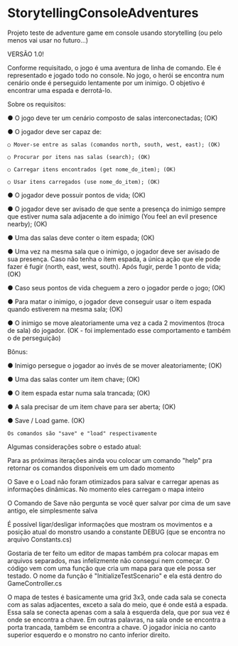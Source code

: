 # StorytellingConsoleAdventures
Projeto teste de adventure game em console usando storytelling (ou pelo menos vai usar no futuro...)

VERSÃO 1.0!

Conforme requisitado, o jogo é uma aventura de linha de comando. Ele é representado e jogado todo no console. No jogo, o herói se encontra num cenário onde é perseguido lentamente por um inimigo. O objetivo é encontrar uma espada e derrotá-lo.

Sobre os requisitos:

  ● O jogo deve ter um cenário composto de salas interconectadas; (OK)
  
  ● O jogador deve ser capaz de:
  
    ○ Mover-se entre as salas (comandos north, south, west, east); (OK)
    
    ○ Procurar por itens nas salas (search); (OK)
    
    ○ Carregar itens encontrados (get nome_do_item); (OK)
    
    ○ Usar itens carregados (use nome_do_item); (OK)
    
  ● O jogador deve possuir pontos de vida; (OK)
  
  ● O jogador deve ser avisado de que sente a presença do inimigo sempre que estiver numa sala adjacente a do inimigo (You feel an evil presence nearby); (OK) 
  
  ● Uma das salas deve conter o item espada; (OK)
  
  ● Uma vez na mesma sala que o inimigo, o jogador deve ser avisado de sua presença. Caso não tenha o item espada, a única ação que ele pode fazer é fugir (north, east, west, south). Após fugir, perde 1 ponto de vida; (OK)
  
  ● Caso seus pontos de vida cheguem a zero o jogador perde o jogo; (OK)
  
  ● Para matar o inimigo, o jogador deve conseguir usar o item espada quando estiverem na mesma sala; (OK)
  
  ● O inimigo se move aleatoriamente uma vez a cada 2 movimentos (troca de sala) do jogador. (OK - foi implementado esse comportamento e também o de perseguição)
  
Bônus:

  ● Inimigo persegue o jogador ao invés de se mover aleatoriamente; (OK)
  
  ● Uma das salas conter um item chave; (OK)
  
  ● O item espada estar numa sala trancada; (OK)
  
  ● A sala precisar de um item chave para ser aberta; (OK)
  
  ● Save / Load game. (OK)
  
    Os comandos são "save" e "load" respectivamente

Algumas considerações sobre o estado atual:

   Para as próximas iterações ainda vou colocar um comando "help" pra retornar os comandos disponíveis em um dado momento
   
   O Save e o Load não foram otimizados para salvar e carregar apenas as informações dinâmicas. No momento eles carregam o mapa inteiro
   
   O Comando de Save não pergunta se você quer salvar por cima de um save antigo, ele simplesmente salva
   
   É possível ligar/desligar informações que mostram os movimentos e a posição atual do monstro usando a constante DEBUG (que se encontra no arquivo Constants.cs)
   
   Gostaria de ter feito um editor de mapas também pra colocar mapas em arquivos separados, mas infelizmente não consegui nem começar. O código vem com uma função que cria um mapa para que ele possa ser testado. O nome da função é "InitializeTestScenario" e ela está dentro do GameController.cs
   
   O mapa de testes é basicamente uma grid 3x3, onde cada sala se conecta com as salas adjacentes, exceto a sala do meio, que é onde está a espada. Essa sala se conecta apenas com a sala à esquerda dela, que por sua vez é onde se encontra a chave. Em outras palavras, na sala onde se encontra a porta trancada, também se encontra a chave. O jogador inicia no canto superior esquerdo e o monstro no canto inferior direito.
   
   
   
